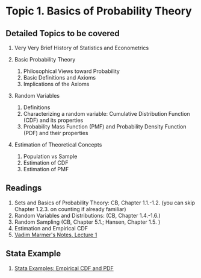 # Topic 1. Basics of Probability Theory

## Detailed Topics to be covered

1. Very Very Brief History of Statistics and Econometrics

2. Basic Probability Theory

    1. Philosophical Views toward Probability
    2. Basic Definitions and Axioms
    3. Implications of the Axioms
    
3. Random Variables

    1. Definitions
    2. Characterizing a random variable: Cumulative Distribution Function (CDF) and its properties
    3. Probability Mass Function (PMF) and Probability Density Function (PDF) and their properties
    
4. Estimation of Theoretical Concepts

    1. Population vs Sample
    2. Estimation of CDF
    3. Estimation of PMF
    
    
## Readings

1.	Sets and Basics of Probability Theory: CB, Chapter 1.1.-1.2. (you can skip Chapter 1.2.3. on counting if already familiar)
2.	Random Variables and Distributions: (CB, Chapter 1.4.-1.6.)
3.	Random Sampling (CB, Chapter 5.1.; Hansen, Chapter 1.5. )
4.	Estimation and Empirical CDF
5.  [Vadim Marmer's Notes, Lecture 1](http://faculty.arts.ubc.ca/vmarmer/econ327/index.html)

## Stata Example

1. [Stata Examples: Empirical CDF and PDF](stata/lecture01-prob01-ecdf-pdf.do)


